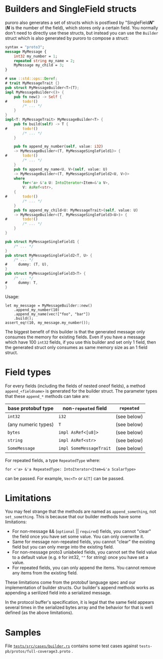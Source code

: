 # Builders and SingleField structs

puroro also generates a set of structs which is postfixed by "SingleField***N***"
(***N*** is the number of the field), which stores only a certain field.
You normally don't need to directly use these structs, but instead you can use
the `Builder` struct which is also generated by puroro to compose a struct:

```protobuf
syntax = "proto3";
message MyMessage {
    int32 my_number = 1;
    repeated string my_name = 2;
    MyMessage my_child = 3;
}
```

```rust
# use ::std::ops::Deref;
# trait MyMessageTrait {}
pub struct MyMessageBuilder<T>(T);
impl MyMessageBuilder<()> {
    pub fn new() -> Self {
#       todo!()
        /* ... */
    }
}
impl<T: MyMessageTrait> MyMessageBuilder<T> {
    pub fn build(self) -> T {
#       todo!()
        /* ... */
    }

    pub fn append_my_number(self, value: i32)
    -> MyMessageBuilder<(T, MyMessageSingleField1)> {
#       todo!()
        /* ... */
    }
    pub fn append_my_name<U, V>(self, value: U)
    -> MyMessageBuilder<(T, MyMessageSingleField2<U, V>)>
    where
        for<'a> &'a U: IntoIterator<Item=&'a V>,
        V: AsRef<str>,
    {
#       todo!()
        /* ... */
    }
    pub fn append_my_child<U: MyMessageTrait>(self, value: U)
    -> MyMessageBuilder<(T, MyMessageSingleField3<U>)> {
#       todo!()
        /* ... */
    }
}

pub struct MyMessageSingleField1 {
    /* ... */
}
pub struct MyMessageSingleField2<T, U> {
    /* ... */
#     dummy: (T, U),
}
pub struct MyMessageSingleField3<T> {
    /* ... */
#     dummy: T,
}
```

Usage:

```ignored
let my_message = MyMessageBuilder::new()
    .append_my_number(10)
    .append_my_name(vec!["foo", "bar"])
    .build();
assert_eq!(10, my_message.my_number());
```

The biggest benefit of this builder is that the generated message only
consumes the memory for existing fields.
Even if you have a message which have 100 `int32` fields, if you use
this builder and set only 1 field, then the generated
struct only consumes as same memory size as an 1 field struct.

# Field types

For every fields (including the fields of nested oneof fields),
a method `append_<fieldname>` is generated for the builder struct.
The parameter types that these `append_*` methods can take are:

| base protobuf type  | non-`repeated` field | `repeated`  |
|---------------------|----------------------|-------------|
| `int32`             | `i32`                | (see below) |
| (any numeric types) | `T`                  | (see below) |
| `bytes`             | `impl AsRef<[u8]>`   | (see below) |
| `string`            | `impl AsRef<str>`    | (see below) |
| `SomeMessage`       | `impl SomeMessageTrait`|(see below)|

For repeated fields, a type `RepeatedType` where:

`for <'a> &'a RepeatedType: IntoIterator<Item=&'a ScalarType>`

can be passed. For example, `Vec<T>` or `&[T]` can be passed.

# Limitations
You may feel strange that the methods are named as `append_something`, not `set_something`.
This is because that our builder methods have some limitations:

- For non-message && (`optional` || `required`) fields, you cannot "clear"
the field once you have set some value. You can only overwrite it.
- Same for message non-repeated fields, you cannot "clear" the existing field
but you can only merge into the existing field.
- For non-message proto3 unlabeled fields, you cannot set the field value to
a default value (e.g. `0` for int32, `""` for string) once you have set a value.
- For repeated fields, you can only append the items. You cannot remove any
items from the existing field.

These limitations come from the protobuf language spec and our implementation
of builder structs. Our builder's append methods works as appending a serilized
field into a serialized message.

In the protocol buffer's specification, it is legal that the same field appears
several times in the serialized bytes array and the behavior for that is well
defined (as the above limitations).

# Samples
File [`tests/src/cases/builder.rs`](https://github.com/wada314/puroro/blob/master/tests/src/cases/builder.rs)
contains some test cases against `tests-pb/protos/full-coverage3.proto` .

